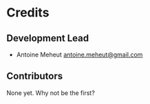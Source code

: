 Credits
=======

Development Lead
----------------

* Antoine Meheut <antoine.meheut@gmail.com>

Contributors
------------

None yet. Why not be the first?
